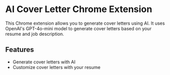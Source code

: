 # AI Cover Letter Chrome Extension

This Chrome extension allows you to generate cover letters using AI. It uses OpenAI's GPT-4o-mini model to generate cover letters based on your resume and job description.

## Features

- Generate cover letters with AI
- Customize cover letters with your resume
    